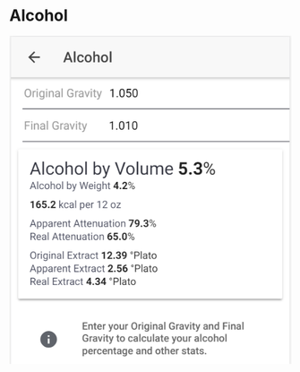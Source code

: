 # Alcohol

![Enter OG and FG to get important stats about your product](../.gitbook/assets/image%20%2883%29.png)


